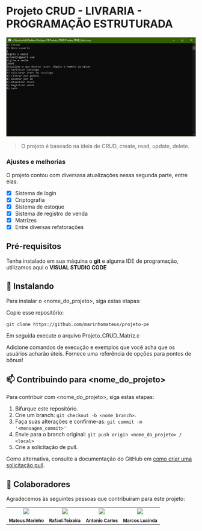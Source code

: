 # Projeto CRUD - LIVRARIA - PROGRAMAÇÃO ESTRUTURADA

<img src="./exemplo1.jpeg" alt="exemplo imagem">

> O projeto é baseado na ideia de CRUD, create, read, update, delete.

### Ajustes e melhorias

O projeto contou com diversasa atualizações nessa segunda parte, entre elas:

- [x] Sistema de login
- [x] Criptografia
- [x] Sistema de estoque
- [x] Sistema de registro de venda
- [x] Matrizes
- [x] Entre diversas refatorações

## Pré-requisitos

Tenha instalado em sua máquina o **git** e alguma IDE de programação, utilizamos aqui o **VISUAL STUDIO CODE**

## 🚀 Instalando

Para instalar o <nome_do_projeto>, siga estas etapas:

Copie esse repositório:
```
git clone https://github.com/marinhomateus/projeto-pe
```

Em seguida execute o arquivo Projeto_CRUD_Matriz.c

Adicione comandos de execução e exemplos que você acha que os usuários acharão úteis. Fornece uma referência de opções para pontos de bônus!

## 📫 Contribuindo para <nome_do_projeto>
<!---Se o seu README for longo ou se você tiver algum processo ou etapas específicas que deseja que os contribuidores sigam, considere a criação de um arquivo CONTRIBUTING.md separado--->
Para contribuir com <nome_do_projeto>, siga estas etapas:

1. Bifurque este repositório.
2. Crie um branch: `git checkout -b <nome_branch>`.
3. Faça suas alterações e confirme-as: `git commit -m '<mensagem_commit>'`
4. Envie para o branch original: `git push origin <nome_do_projeto> / <local>`
5. Crie a solicitação de pull.

Como alternativa, consulte a documentação do GitHub em [como criar uma solicitação pull](https://help.github.com/en/github/collaborating-with-issues-and-pull-requests/creating-a-pull-request).

## 🤝 Colaboradores

Agradecemos às seguintes pessoas que contribuíram para este projeto:

<table>
  <tr>
    <td align="center">
      <a href="https://github.com/marinhomateus">
        <img src="https://github.com/marinhomateus.png" width="100px;"/><br>
        <sub>
          <b>Mateus Marinho</b>
        </sub>
      </a>
    </td>
    <td align="center">
      <a href="https://github.com/RafaelTSantos99">
        <img src="https://github.com/RafaelTSantos99.png" width="100px;"/><br>
        <sub>
          <b>Rafael Teixeira</b>
        </sub>
      </a>
    </td>
    <td align="center">
      <a href="https://github.com/AntonioVidalJunior">
        <img src="https://github.com/AntonioVidalJunior.png" width="100px;"/><br>
        <sub>
          <b>Antonio Carlos</b>
        </sub>
      </a>
    </td>
    <td align="center">
      <a href="https://github.com/MarcusLucinda">
        <img src="https://github.com/MarcusLucinda.png" width="100px;"/><br>
        <sub>
          <b>Marcos Lucinda</b>
        </sub>
      </a>
    </td>
  </tr>
</table>
